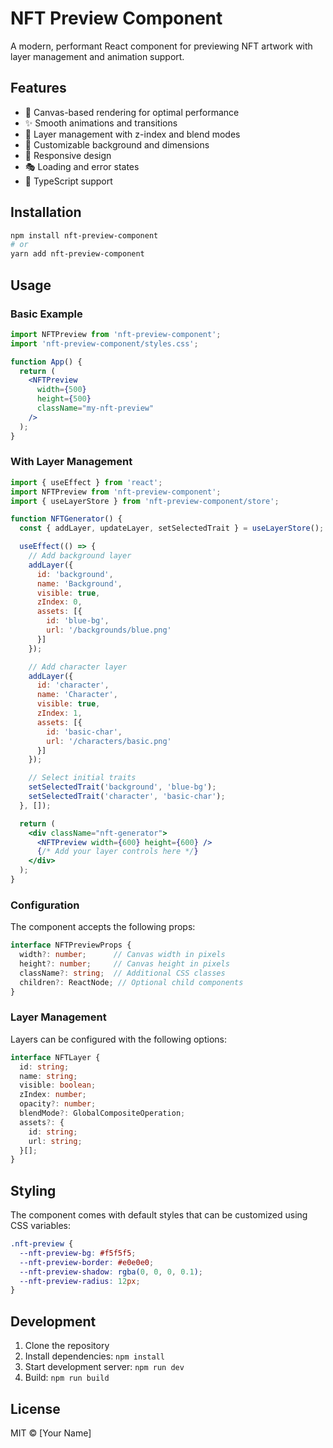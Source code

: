 # NFT Preview Component

A modern, performant React component for previewing NFT artwork with layer management and animation support.

## Features

- 🎨 Canvas-based rendering for optimal performance
- ✨ Smooth animations and transitions
- 🎯 Layer management with z-index and blend modes
- 🌈 Customizable background and dimensions
- 📱 Responsive design
- 🎭 Loading and error states
- 💪 TypeScript support

## Installation

```bash
npm install nft-preview-component
# or
yarn add nft-preview-component
```

## Usage

### Basic Example

```jsx
import NFTPreview from 'nft-preview-component';
import 'nft-preview-component/styles.css';

function App() {
  return (
    <NFTPreview
      width={500}
      height={500}
      className="my-nft-preview"
    />
  );
}
```

### With Layer Management

```jsx
import { useEffect } from 'react';
import NFTPreview from 'nft-preview-component';
import { useLayerStore } from 'nft-preview-component/store';

function NFTGenerator() {
  const { addLayer, updateLayer, setSelectedTrait } = useLayerStore();

  useEffect(() => {
    // Add background layer
    addLayer({
      id: 'background',
      name: 'Background',
      visible: true,
      zIndex: 0,
      assets: [{
        id: 'blue-bg',
        url: '/backgrounds/blue.png'
      }]
    });

    // Add character layer
    addLayer({
      id: 'character',
      name: 'Character',
      visible: true,
      zIndex: 1,
      assets: [{
        id: 'basic-char',
        url: '/characters/basic.png'
      }]
    });

    // Select initial traits
    setSelectedTrait('background', 'blue-bg');
    setSelectedTrait('character', 'basic-char');
  }, []);

  return (
    <div className="nft-generator">
      <NFTPreview width={600} height={600} />
      {/* Add your layer controls here */}
    </div>
  );
}
```

### Configuration

The component accepts the following props:

```typescript
interface NFTPreviewProps {
  width?: number;      // Canvas width in pixels
  height?: number;     // Canvas height in pixels
  className?: string;  // Additional CSS classes
  children?: ReactNode; // Optional child components
}
```

### Layer Management

Layers can be configured with the following options:

```typescript
interface NFTLayer {
  id: string;
  name: string;
  visible: boolean;
  zIndex: number;
  opacity?: number;
  blendMode?: GlobalCompositeOperation;
  assets?: {
    id: string;
    url: string;
  }[];
}
```

## Styling

The component comes with default styles that can be customized using CSS variables:

```css
.nft-preview {
  --nft-preview-bg: #f5f5f5;
  --nft-preview-border: #e0e0e0;
  --nft-preview-shadow: rgba(0, 0, 0, 0.1);
  --nft-preview-radius: 12px;
}
```

## Development

1. Clone the repository
2. Install dependencies: `npm install`
3. Start development server: `npm run dev`
4. Build: `npm run build`

## License

MIT © [Your Name]